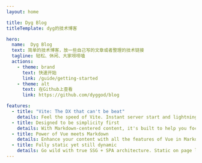 ```yaml
---
layout: home

title: Dyg Blog
titleTemplate: dyg的技术博客

hero:
  name:  Dyg Blog
  text: 简单的技术博客，放一些自己写的文章或者整理的技术链接
  tagline: 轻松、休闲、大家唠唠嗑
  actions:
    - theme: brand
      text: 快速开始
      link: /guide/getting-started
    - theme: alt
      text: 在Github上查看
      link: https://github.com/dyggod/blog

features:
  - title: "Vite: The DX that can't be beat"
    details: Feel the speed of Vite. Instant server start and lightning fast HMR that stays fast regardless of the app size.
  - title: Designed to be simplicity first
    details: With Markdown-centered content, it's built to help you focus on writing and deployed with minimum configuration.
  - title: Power of Vue meets Markdown
    details: Enhance your content with all the features of Vue in Markdown, while being able to customize your site with Vue.
  - title: Fully static yet still dynamic
    details: Go wild with true SSG + SPA architecture. Static on page load, but engage users with 100% interactivity from there.
---
```

